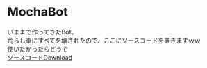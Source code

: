 # MochaBot

いままで作ってきたBot。<br>
荒らし軍にすべてを壊されたので、ここにソースコードを置きますｗｗ<br>
使いたかったらどうぞ<br>
<a href="https://www.mediafire.com/file/tqodari80xvodce/Main.zip/file">ソースコードDownload</a>
